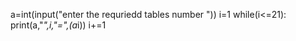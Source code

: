 a=int(input("enter the requriedd tables number  "))
i=1
while(i<=21):
 print(a,"*",i,"=",(a*i))
 i+=1
